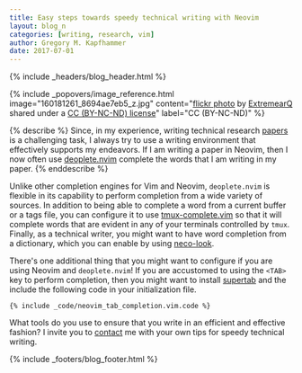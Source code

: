 ```yaml
---
title: Easy steps towards speedy technical writing with Neovim
layout: blog_n
categories: [writing, research, vim]
author: Gregory M. Kapfhammer
date: 2017-07-01
---
```


{% include _headers/blog_header.html %}

<!-- Include header image -->
{% include _popovers/image_reference.html image="160181261_8694ae7eb5_z.jpg" content="<a title='Speedy Red Citroen' href='https://flickr.com/photos/extremearq/160181261'>flickr photo</a> by <a href='https://flickr.com/people/extremearq'>ExtremearQ</a> shared under a <a href='https://creativecommons.org/licenses/by-nc-nd/2.0/'>CC (BY-NC-ND) license</a>" label="CC (BY-NC-ND)" %}

{% describe %}
Since, in my experience, writing technical research [papers]({{site.baseurl}}research/papers/) is a challenging task, I
always try to use a writing environment that effectively supports my endeavors. If I am writing a paper in Neovim, then I
now often use [deoplete.nvim](https://github.com/Shougo/deoplete.nvim) complete the words that I am writing in my paper.
{% enddescribe %}

Unlike other completion engines for Vim and Neovim, `deoplete.nvim` is flexible in its capability to perform completion
from a wide variety of sources. In addition to being able to complete a word from a current buffer or a tags file, you
can configure it to use [tmux-complete.vim](https://github.com/wellle/tmux-complete.vim) so that it will complete words
that are evident in any of your terminals controlled by `tmux`. Finally, as a technical writer, you might want to have
word completion from a dictionary, which you can enable by using [neco-look](https://github.com/ujihisa/neco-look).

There's one additional thing that you might want to configure if you are using Neovim and `deoplete.nvim`! If you are
accustomed to using the `<TAB>` key to perform completion, then you might want to install
[supertab](https://github.com/ervandew/supertab) and the include the following code in your initialization file.

```
{% include _code/neovim_tab_completion.vim.code %}
```

What tools do you use to ensure that you write in an efficient and effective fashion? I invite you to
[contact]({{site.baseurl}}contact/) me with your own tips for speedy technical writing.

{% include _footers/blog_footer.html %}
